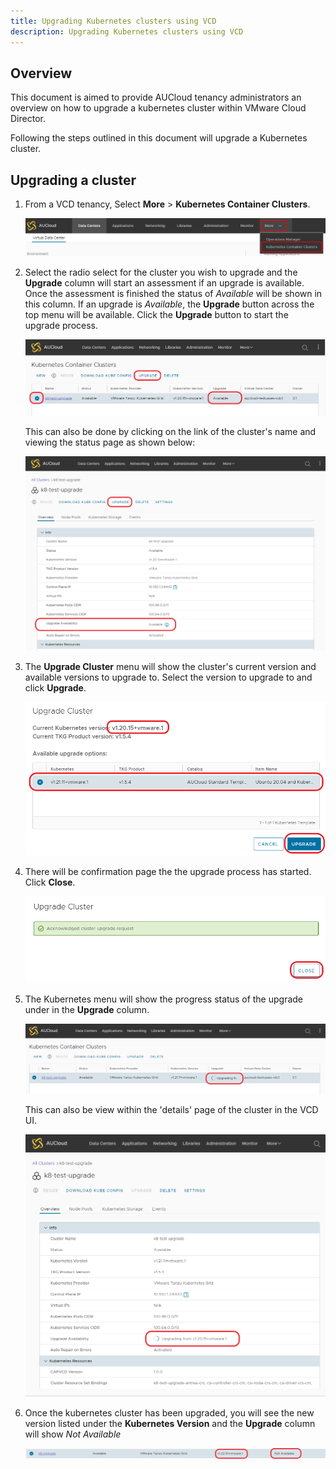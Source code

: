 ```yaml
---
title: Upgrading Kubernetes clusters using VCD
description: Upgrading Kubernetes clusters using VCD
---
```


## Overview
This document is aimed to provide AUCloud tenancy administrators an overview on how to upgrade a kubernetes cluster within VMware Cloud Director.

Following the steps outlined in this document will upgrade a Kubernetes cluster.

## Upgrading a cluster

1. From a VCD tenancy, Select **More** > **Kubernetes Container Clusters**.

    ![vcd main](./assets/01-vcd-main.png)

2. Select the radio select for the cluster you wish to upgrade and the **Upgrade** column will start an assessment if an upgrade is available.  Once the assessment is finished the status of *Available* will be shown in this column.  If an upgrade is *Available*, the **Upgrade** button across the top menu will be available.  Click the **Upgrade** button to start the upgrade process.

    ![vcd kubernetes](./assets/upgrade_cluster_01a.png)
	
	This can also be done by clicking on the link of the cluster's name and viewing the status page as shown below:
	
	![vcd kubernetes](./assets/upgrade_cluster_01b.png)

3. The **Upgrade Cluster** menu will show the cluster's current version and available versions to upgrade to.  Select the version to upgrade to and click **Upgrade**.

    ![place holder](./assets/upgrade_cluster_02.png)

4. There will be confirmation page the the upgrade process has started.  Click **Close**.

    ![place holder](./assets/upgrade_cluster_02b.png)

5. The Kubernetes menu will show the progress status of the upgrade under in the **Upgrade** column.

	![place holder](./assets/upgrade_cluster_03a.png)

	This can also be view within the 'details' page of the cluster in the VCD UI.

    ![place holder](./assets/upgrade_cluster_03b.png)

6. Once the kubernetes cluster has been upgraded, you will see the new version listed under the **Kubernetes Version** and the **Upgrade** column will show *Not Available*

	![place holder](./assets/upgrade_cluster_04.png)